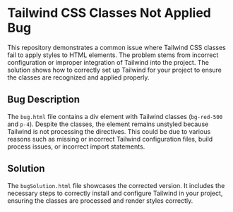 # Tailwind CSS Classes Not Applied Bug

This repository demonstrates a common issue where Tailwind CSS classes fail to apply styles to HTML elements.  The problem stems from incorrect configuration or improper integration of Tailwind into the project. The solution shows how to correctly set up Tailwind for your project to ensure the classes are recognized and applied properly.

## Bug Description

The `bug.html` file contains a div element with Tailwind classes (`bg-red-500` and `p-4`).  Despite the classes, the element remains unstyled because Tailwind is not processing the directives.  This could be due to various reasons such as missing or incorrect Tailwind configuration files, build process issues, or incorrect import statements.

## Solution

The `bugSolution.html` file showcases the corrected version.  It includes the necessary steps to correctly install and configure Tailwind in your project, ensuring the classes are processed and render styles correctly.